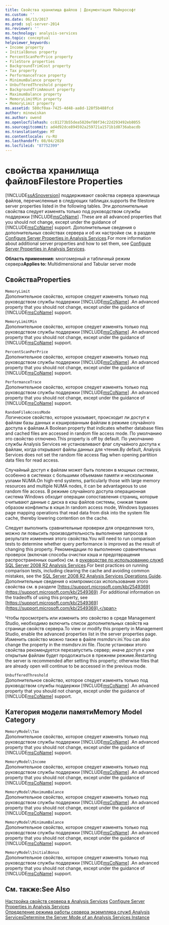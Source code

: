 ```yaml
---
title: Свойства хранилища файлов | Документация Майкрософт
ms.custom: ''
ms.date: 06/13/2017
ms.prod: sql-server-2014
ms.reviewer: ''
ms.technology: analysis-services
ms.topic: conceptual
helpviewer_keywords:
- Income property
- InitialBonus property
- PercentScanPerPrice property
- FileStore properties
- BackgroundTrimCost property
- Tax property
- PerformanceTrace property
- MinimumBalance property
- UnbufferedThreshold property
- BackgroundTrimAmount property
- MaximumBalance property
- MemoryLimitMin property
- MemoryLimit property
ms.assetid: 580cf0aa-7425-4d48-aa8d-128f5b488fcd
author: minewiskan
ms.author: owend
ms.openlocfilehash: cc81273b55dea5820ef80f34c22d293492eb8055
ms.sourcegitcommit: ad4d92dce894592a259721a1571b1d8736abacdb
ms.translationtype: MT
ms.contentlocale: ru-RU
ms.lasthandoff: 08/04/2020
ms.locfileid: "87752399"
---
```

# <a name="filestore-properties"></a><span data-ttu-id="573c3-102">свойства хранилища файлов</span><span class="sxs-lookup"><span data-stu-id="573c3-102">Filestore Properties</span></span>
  [!INCLUDE[ssASnoversion](../../includes/ssasnoversion-md.md)] <span data-ttu-id="573c3-103">поддерживают свойства сервера хранилища файлов, перечисленные в следующих таблицах.</span><span class="sxs-lookup"><span data-stu-id="573c3-103">supports the filestore server properties listed in the following tables.</span></span> <span data-ttu-id="573c3-104">Эти дополнительные свойства следует изменять только под руководством службы поддержки [!INCLUDE[msCoName](../../includes/msconame-md.md)] .</span><span class="sxs-lookup"><span data-stu-id="573c3-104">These are all advanced properties that you should not change, except under the guidance of [!INCLUDE[msCoName](../../includes/msconame-md.md)] support.</span></span> <span data-ttu-id="573c3-105">Дополнительные сведения о дополнительных свойствах сервера и об их настройке см. в разделе [Configure Server Properties in Analysis Services](server-properties-in-analysis-services.md).</span><span class="sxs-lookup"><span data-stu-id="573c3-105">For more information about additional server properties and how to set them, see [Configure Server Properties in Analysis Services](server-properties-in-analysis-services.md).</span></span>  
  
 <span data-ttu-id="573c3-106">**Область применения:** многомерный и табличный режим сервера</span><span class="sxs-lookup"><span data-stu-id="573c3-106">**Applies to:** Multidimensional and Tabular server mode</span></span>  
  
## <a name="properties"></a><span data-ttu-id="573c3-107">Свойства</span><span class="sxs-lookup"><span data-stu-id="573c3-107">Properties</span></span>  
 `MemoryLimit`  
 <span data-ttu-id="573c3-108">Дополнительное свойство, которое следует изменять только под руководством службы поддержки [!INCLUDE[msCoName](../../includes/msconame-md.md)] .</span><span class="sxs-lookup"><span data-stu-id="573c3-108">An advanced property that you should not change, except under the guidance of [!INCLUDE[msCoName](../../includes/msconame-md.md)] support.</span></span>  
  
 `MemoryLimitMin`  
 <span data-ttu-id="573c3-109">Дополнительное свойство, которое следует изменять только под руководством службы поддержки [!INCLUDE[msCoName](../../includes/msconame-md.md)] .</span><span class="sxs-lookup"><span data-stu-id="573c3-109">An advanced property that you should not change, except under the guidance of [!INCLUDE[msCoName](../../includes/msconame-md.md)] support.</span></span>  
  
 `PercentScanPerPrice`  
 <span data-ttu-id="573c3-110">Дополнительное свойство, которое следует изменять только под руководством службы поддержки [!INCLUDE[msCoName](../../includes/msconame-md.md)] .</span><span class="sxs-lookup"><span data-stu-id="573c3-110">An advanced property that you should not change, except under the guidance of [!INCLUDE[msCoName](../../includes/msconame-md.md)] support.</span></span>  
  
 `PerformanceTrace`  
 <span data-ttu-id="573c3-111">Дополнительное свойство, которое следует изменять только под руководством службы поддержки [!INCLUDE[msCoName](../../includes/msconame-md.md)] .</span><span class="sxs-lookup"><span data-stu-id="573c3-111">An advanced property that you should not change, except under the guidance of [!INCLUDE[msCoName](../../includes/msconame-md.md)] support.</span></span>  
  
 `RandomFileAccessMode`  
 <span data-ttu-id="573c3-112">Логическое свойство, которое указывает, происходит ли доступ к файлам базы данных и кэшированным файлам в режиме случайного доступа к файлам.</span><span class="sxs-lookup"><span data-stu-id="573c3-112">A Boolean property that indicates whether database files and cached files are accessed in random file access mode.</span></span> <span data-ttu-id="573c3-113">По умолчанию это свойство отлючено.</span><span class="sxs-lookup"><span data-stu-id="573c3-113">This property is off by default.</span></span> <span data-ttu-id="573c3-114">По умолчанию службы Analysis Services не установливают флаг случайного доступа к файлам, когда открывают файлы данных для чтения.</span><span class="sxs-lookup"><span data-stu-id="573c3-114">By default, Analysis Services does not set the random file access flag when opening partition data files for read access.</span></span>  
  
 <span data-ttu-id="573c3-115">Случайный доступ к файлам может быть полезен в мощных системах, особенно в системах с большими объемами памяти и несколькими узлами NUMA.</span><span class="sxs-lookup"><span data-stu-id="573c3-115">On high-end systems, particularly those with large memory resources and multiple NUMA nodes, it can be advantageous to use random file access.</span></span> <span data-ttu-id="573c3-116">В режиме случайного доступа операционная система Windows обходит операции сопоставления страниц, которые считывают данные с диска в кэш файлов системы, снижая таким образом конфликты в кэше.</span><span class="sxs-lookup"><span data-stu-id="573c3-116">In random access mode, Windows bypasses page mapping operations that read data from disk into the system file cache, thereby lowering contention on the cache.</span></span>  
  
 <span data-ttu-id="573c3-117">Следует выполнить сравнительные проверки для определения того, можно ли повысить производительность выполнения запросов в результате изменения этого свойства.</span><span class="sxs-lookup"><span data-stu-id="573c3-117">You will need to run comparison tests to determine whether query performance is improved as the result of changing this property.</span></span> <span data-ttu-id="573c3-118">Рекомендации по выполнению сравнительных проверок (включая способы очистки кэша и предотвращения распространенных ошибок) см. в [руководстве по использованию служб SQL Server 2008 R2 Analysis Services](https://go.microsoft.com/fwlink/?LinkID=225539).</span><span class="sxs-lookup"><span data-stu-id="573c3-118">For best practices on running comparison tests, including clearing the cache and avoiding common mistakes, see the [SQL Server 2008 R2 Analysis Services Operations Guide](https://go.microsoft.com/fwlink/?LinkID=225539).</span></span> <span data-ttu-id="573c3-119">Дополнительные сведения о компромиссах использования этого свойства см. в разделе [https://support.microsoft.com/kb/2549369](https://support.microsoft.com/kb/2549369) .</span><span class="sxs-lookup"><span data-stu-id="573c3-119">For additional information on the tradeoffs of using this property, see [https://support.microsoft.com/kb/2549369](https://support.microsoft.com/kb/2549369).</span></span>  
  
 <span data-ttu-id="573c3-120">Чтобы просмотреть или изменить это свойство в среде Management Studio, необходимо включить список дополнительных свойств на странице свойств сервера.</span><span class="sxs-lookup"><span data-stu-id="573c3-120">To view or modify this property in Management Studio, enable the advanced properties list in the server properties page.</span></span> <span data-ttu-id="573c3-121">Изменить свойство можно также в файле msmdsrv.ini.</span><span class="sxs-lookup"><span data-stu-id="573c3-121">You can also change the property in the msmdsrv.ini file.</span></span> <span data-ttu-id="573c3-122">После установки этого свойства рекомендуется перезапустить сервер; иначе доступ к уже открытым файлам будет продолжаться в прежнем режиме.</span><span class="sxs-lookup"><span data-stu-id="573c3-122">Restarting the server is recommended after setting this property; otherwise files that are already open will continue to be accessed in the previous mode.</span></span>  
  
 `UnbufferedThreshold`  
 <span data-ttu-id="573c3-123">Дополнительное свойство, которое следует изменять только под руководством службы поддержки [!INCLUDE[msCoName](../../includes/msconame-md.md)] .</span><span class="sxs-lookup"><span data-stu-id="573c3-123">An advanced property that you should not change, except under the guidance of [!INCLUDE[msCoName](../../includes/msconame-md.md)] support.</span></span>  
  
## <a name="memory-model-category"></a><span data-ttu-id="573c3-124">Категория модели памяти</span><span class="sxs-lookup"><span data-stu-id="573c3-124">Memory Model Category</span></span>  
 `MemoryModel\Tax`  
 <span data-ttu-id="573c3-125">Дополнительное свойство, которое следует изменять только под руководством службы поддержки [!INCLUDE[msCoName](../../includes/msconame-md.md)] .</span><span class="sxs-lookup"><span data-stu-id="573c3-125">An advanced property that you should not change, except under the guidance of [!INCLUDE[msCoName](../../includes/msconame-md.md)] support.</span></span>  
  
 `MemoryModel\Income`  
 <span data-ttu-id="573c3-126">Дополнительное свойство, которое следует изменять только под руководством службы поддержки [!INCLUDE[msCoName](../../includes/msconame-md.md)] .</span><span class="sxs-lookup"><span data-stu-id="573c3-126">An advanced property that you should not change, except under the guidance of [!INCLUDE[msCoName](../../includes/msconame-md.md)] support.</span></span>  
  
 `MemoryModel\MaximumBalance`  
 <span data-ttu-id="573c3-127">Дополнительное свойство, которое следует изменять только под руководством службы поддержки [!INCLUDE[msCoName](../../includes/msconame-md.md)] .</span><span class="sxs-lookup"><span data-stu-id="573c3-127">An advanced property that you should not change, except under the guidance of [!INCLUDE[msCoName](../../includes/msconame-md.md)] support.</span></span>  
  
 `MemoryModel\MinimumBalance`  
 <span data-ttu-id="573c3-128">Дополнительное свойство, которое следует изменять только под руководством службы поддержки [!INCLUDE[msCoName](../../includes/msconame-md.md)] .</span><span class="sxs-lookup"><span data-stu-id="573c3-128">An advanced property that you should not change, except under the guidance of [!INCLUDE[msCoName](../../includes/msconame-md.md)] support.</span></span>  
  
 `MemoryModel\InitialBonus`  
 <span data-ttu-id="573c3-129">Дополнительное свойство, которое следует изменять только под руководством службы поддержки [!INCLUDE[msCoName](../../includes/msconame-md.md)] .</span><span class="sxs-lookup"><span data-stu-id="573c3-129">An advanced property that you should not change, except under the guidance of [!INCLUDE[msCoName](../../includes/msconame-md.md)] support.</span></span>  
  
## <a name="see-also"></a><span data-ttu-id="573c3-130">См. также:</span><span class="sxs-lookup"><span data-stu-id="573c3-130">See Also</span></span>  
 <span data-ttu-id="573c3-131">[Настройка свойств сервера в Analysis Services](server-properties-in-analysis-services.md) </span><span class="sxs-lookup"><span data-stu-id="573c3-131">[Configure Server Properties in Analysis Services](server-properties-in-analysis-services.md) </span></span>  
 [<span data-ttu-id="573c3-132">Определение режима работы сервера экземпляра служб Analysis Services</span><span class="sxs-lookup"><span data-stu-id="573c3-132">Determine the Server Mode of an Analysis Services Instance</span></span>](../instances/determine-the-server-mode-of-an-analysis-services-instance.md)  
  
  

